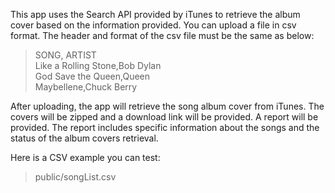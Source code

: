  This app uses the Search API provided by iTunes to retrieve the album cover based on the information provided. You can upload a file in csv format. The header and format of the csv file must be the same as below:

> SONG, ARTIST\
Like a Rolling Stone,Bob Dylan\
God Save the Queen,Queen\
Maybellene,Chuck Berry

After uploading, the app will retrieve the song album cover from iTunes. The covers will be zipped and a download link will be provided. A report will be provided. The report includes specific information about the songs and the status of the album covers retrieval.

Here is a CSV example you can test:
> public/songList.csv

